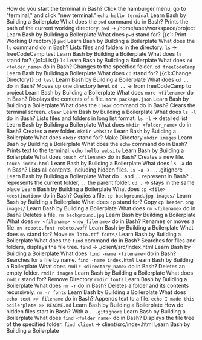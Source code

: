 How do you start the terminal in Bash?	Click the hamburger menu, go to "terminal," and click "new terminal."	`echo hello terminal`	Learn Bash by Building a Boilerplate
What does the `pwd` command do in Bash?	Prints the path of the current working directory.	`pwd` → /home/user/workspace/project	Learn Bash by Building a Boilerplate
What does `pwd` stand for?	{{c1::Print Working Directory}}	`pwd`	Learn Bash by Building a Boilerplate
What does the `ls` command do in Bash?	Lists files and folders in the directory.	`ls` → freeCodeCamp test	Learn Bash by Building a Boilerplate
What does `ls` stand for?	{{c1::List}}	`ls`	Learn Bash by Building a Boilerplate
What does `cd <folder_name>` do in Bash?	Changes to the specified folder.	`cd freeCodeCamp`	Learn Bash by Building a Boilerplate
What does `cd` stand for?	{{c1::Change Directory}}	`cd test`	Learn Bash by Building a Boilerplate
What does `cd ..` do in Bash?	Moves up one directory level.	`cd ..` → from freeCodeCamp to project	Learn Bash by Building a Boilerplate
What does `more <filename>` do in Bash?	Displays the contents of a file.	`more package.json`	Learn Bash by Building a Boilerplate
What does the `clear` command do in Bash?	Clears the terminal screen.	`clear`	Learn Bash by Building a Boilerplate
What does `ls -l` do in Bash?	Lists files and folders in long list format.	`ls -l` → detailed list	Learn Bash by Building a Boilerplate
What does `mkdir <folder_name>` do in Bash?	Creates a new folder.	`mkdir website`	Learn Bash by Building a Boilerplate
What does `mkdir` stand for?	Make Directory	`mkdir images`	Learn Bash by Building a Boilerplate
What does the `echo` command do in Bash?	Prints text to the terminal.	`echo hello website`	Learn Bash by Building a Boilerplate
What does `touch <filename>` do in Bash?	Creates a new file.	`touch index.html`	Learn Bash by Building a Boilerplate
What does `ls -a` do in Bash?	Lists all contents, including hidden files.	`ls -a` → . .. .gitignore	Learn Bash by Building a Boilerplate
What do `.` and `..` represent in Bash?	`.` represents the current folder, `..` the parent folder.	`cd .` → stays in the same place	Learn Bash by Building a Boilerplate
What does `cp <file> <destination>` do in Bash?	Copies a file.	`cp background.jpg images/`	Learn Bash by Building a Boilerplate
What does `cp` stand for?	Copy	`cp header.png images/`	Learn Bash by Building a Boilerplate
What does `rm <filename>` do in Bash?	Deletes a file.	`rm background.jpg`	Learn Bash by Building a Boilerplate
What does `mv <filename> <new_filename>` do in Bash?	Renames or moves a file.	`mv roboto.font roboto.woff`	Learn Bash by Building a Boilerplate
What does `mv` stand for?	Move	`mv lato.ttf fonts/`	Learn Bash by Building a Boilerplate
What does the `find` command do in Bash?	Searches for files and folders, displays the file tree.	`find` → ./client/src/index.html	Learn Bash by Building a Boilerplate
What does `find -name <filename>` do in Bash?	Searches for a file by name.	`find -name index.html`	Learn Bash by Building a Boilerplate
What does `rmdir <directory_name>` do in Bash?	Deletes an empty folder.	`rmdir images`	Learn Bash by Building a Boilerplate
What does `rmdir` stand for?	Remove Directory	`rmdir fonts`	Learn Bash by Building a Boilerplate
What does `rm -r` do in Bash?	Deletes a folder and its contents recursively.	`rm -r fonts`	Learn Bash by Building a Boilerplate
What does `echo text >> filename` do in Bash?	Appends text to a file.	`echo I made this boilerplate >> README.md`	Learn Bash by Building a Boilerplate
How do hidden files start in Bash?	With a `.`.	`.gitignore`	Learn Bash by Building a Boilerplate
What does `find <folder_name>` do in Bash?	Displays the file tree of the specified folder.	`find client` → client/src/index.html	Learn Bash by Building a Boilerplate